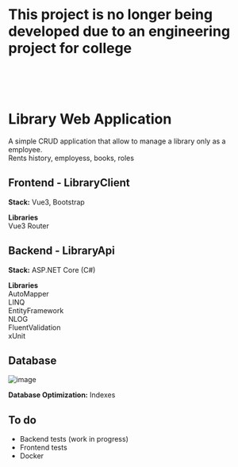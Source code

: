 # This project is no longer being developed due to an engineering project for college
<br><br><br>
# Library Web Application

A simple CRUD application that allow to manage a library only as a employee. <br>
Rents history, employess, books, roles

## Frontend - LibraryClient
**Stack:** Vue3, Bootstrap

**Libraries**<br>
Vue3 Router

## Backend - LibraryApi
**Stack:** ASP.NET Core (C#)

**Libraries**<br>
AutoMapper<br>
LINQ<br>
EntityFramework<br>
NLOG<br>
FluentValidation<br>
xUnit

## Database
![image](https://github.com/CresixU/LibraryWebApp/assets/40704964/1bbca310-70eb-4c7f-b591-5ad451a6e7d4)

**Database Optimization:** Indexes


## To do
- Backend tests (work in progress)
- Frontend tests
- Docker
